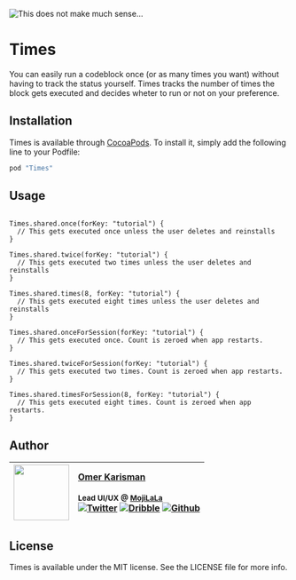 ![This does not make much sense...](https://i.imgur.com/ZR8LfCD.png "This does not make much sense...")

# Times

You can easily run a codeblock once (or as many times you want) without having to track the status yourself. Times tracks the number of times the block gets executed and decides wheter to run or not on your preference.

## Installation

Times is available through [CocoaPods](http://cocoapods.org). To install
it, simply add the following line to your Podfile:

```ruby
pod "Times"
```

## Usage

```

Times.shared.once(forKey: "tutorial") {
  // This gets executed once unless the user deletes and reinstalls
}

Times.shared.twice(forKey: "tutorial") {
  // This gets executed two times unless the user deletes and reinstalls
}

Times.shared.times(8, forKey: "tutorial") {
  // This gets executed eight times unless the user deletes and reinstalls
}

Times.shared.onceForSession(forKey: "tutorial") {
  // This gets executed once. Count is zeroed when app restarts.
}

Times.shared.twiceForSession(forKey: "tutorial") {
  // This gets executed two times. Count is zeroed when app restarts.
}

Times.shared.timesForSession(8, forKey: "tutorial") {
  // This gets executed eight times. Count is zeroed when app restarts.
}

```

## Author
| [<img src="https://avatars1.githubusercontent.com/u/1448702?v=4" width="100px;"/>](http://okaris.com)   | [Omer Karisman](http://okaris.com)<br/><br/><sub>Lead UI/UX @ [MojiLaLa](http://mojilala.com)</sub><br/> [![Twitter][1.1]][1] [![Dribble][2.1]][2] [![Github][3.1]][3]|
| - | :- |

[1.1]: http://i.imgur.com/wWzX9uB.png (twitter icon without padding)
[2.1]: http://i.imgur.com/Vvy3Kru.png (dribbble icon without padding)
[3.1]: http://i.imgur.com/9I6NRUm.png (github icon without padding)

[1]: http://www.twitter.com/okarisman
[2]: http://dribbble.com/okaris
[3]: http://www.github.com/okaris

## License

Times is available under the MIT license. See the LICENSE file for more info.
